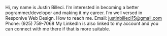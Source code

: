  Hi, my name is Justin Billeci.
 I’m interested in becoming a better pogrammer/developer and making it my career.
 I’m well versed in Responive Web Design.
 How to reach me. Email: justinbilleci15@gmail.com Phone: (925) 759-7068
 My LinkedIn is also linked to my account and you can connect with me there if that is more suitable. 


